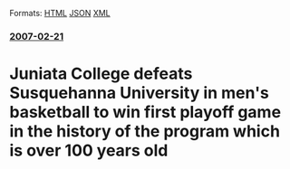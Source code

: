 
Formats: [HTML](/news/2007/02/21/juniata-college-defeats-susquehanna-university-in-men-s-basketball-to-win-first-playoff-game-in-the-history-of-the-program-which-is-over-10.html)  [JSON](/news/2007/02/21/juniata-college-defeats-susquehanna-university-in-men-s-basketball-to-win-first-playoff-game-in-the-history-of-the-program-which-is-over-10.json)  [XML](/news/2007/02/21/juniata-college-defeats-susquehanna-university-in-men-s-basketball-to-win-first-playoff-game-in-the-history-of-the-program-which-is-over-10.xml)  

### [2007-02-21](/news/2007/02/21/index.md)

##### 
#  Juniata College defeats Susquehanna University in men's basketball to win first playoff game in the history of the program which is over 100 years old



